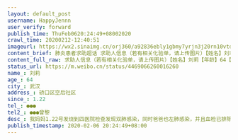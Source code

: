 ```yaml
---
layout: default_post
username: HappyJennn
user_verify: forward
publish_time: ThuFeb0620:24:49+08002020
crawl_time: 20200212-12:40:51
imageurl: https://wx2.sinaimg.cn/orj360/a92836ebly1gbmy7yrjn3j20rn10vtd5.jpg,https://wx3.sinaimg.cn/orj360/a92836ebly1gbmy83spnfj20u01t0jwg.jpg
content_brief: 肺炎患者求助超话 求助人信息（若有相关化验单，请上传图片）【姓名】刘莉【年龄】64【所在城市】武汉【所在小区、社区】硚口区空后社区【患病时间】1.22【联系方式】●●●【其他紧急联系人】●●●曾黎【病情描述】 我妈妈1.22号发烧到四医院检查发现双肺感染，同时爸爸也左肺 ...全文
content_full_raw: 求助人信息（若有相关化验单，请上传图片）【姓名】刘莉【年龄】64【所在城市】武汉【所在小区、社区】硚口区空后社区【患病时间】1.22【联系方式】●●●【其他紧急联系人】●●●曾黎【病情描述】我妈妈1.22号发烧到四医院检查发现双肺感染，同时爸爸也左肺感染，并且血检已排除其他病毒感染（甲，乙流等其他全部排除），妈妈打了两天针，爸爸打了一天针医生让在家隔离吃药，告知社区，社区也表示无能为力，后妈妈病情一直无起色，1.31到协和医院再次检查，核酸检查确诊是新型冠状病毒感染，医院只开了3天针，让告知社区安排进医院住院，但是到今天2.6号了社区仍一直回复无床位，连方舱医院都无法安排，目前妈妈还是只能在家等待，只能靠吃药维持
status_url: https://m.weibo.cn/status/4469066260016260
name_: 刘莉
age_: 64
city_: 武汉
address_: 硚口区空后社区
since_: 1.22
tel_: ●●●
tel2_: ●●●曾黎
desc_: 我妈妈1.22号发烧到四医院检查发现双肺感染，同时爸爸也左肺感染，并且血检已排除其他病毒感染（甲，乙流等其他全部排除），妈妈打了两天针，爸爸打了一天针医生让在家隔离吃药，告知社区，社区也表示无能为力，后妈妈病情一直无起色，1.31到协和医院再次检查，核酸检查确诊是新型冠状病毒感染，医院只开了3天针，让告知社区安排进医院住院，但是到今天2.6号了社区仍一直回复无床位，连方舱医院都无法安排，目前妈妈还是只能在家等待，只能靠吃药维持
publish_timestamp: 2020-02-06 20:24:49+08:00
---
```

